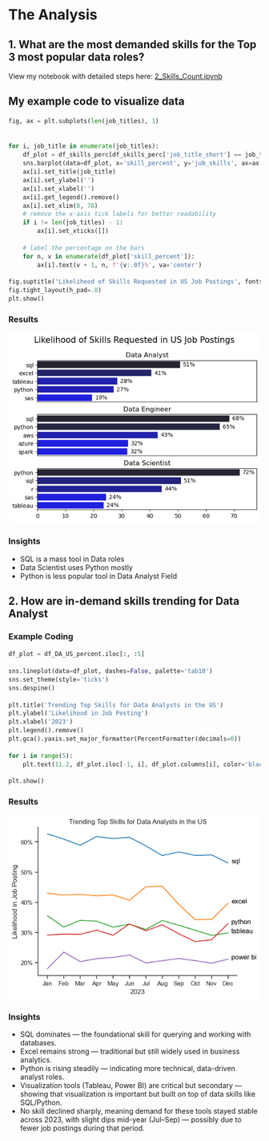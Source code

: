 # The Analysis

## 1. What are the most demanded skills for the Top 3 most popular data roles?

View my notebook with detailed steps here: [2_Skills_Count.ipynb](Project\2_Skills_Count.ipynb)

## My example code to visualize data
```python
fig, ax = plt.subplots(len(job_titles), 1)


for i, job_title in enumerate(job_titles):
    df_plot = df_skills_perc[df_skills_perc['job_title_short'] == job_title].head(5)
    sns.barplot(data=df_plot, x='skill_percent', y='job_skills', ax=ax[i], hue='skill_count', palette='dark:b_r')
    ax[i].set_title(job_title)
    ax[i].set_ylabel('')
    ax[i].set_xlabel('')
    ax[i].get_legend().remove()
    ax[i].set_xlim(0, 78)
    # remove the x-axis tick labels for better readability
    if i != len(job_titles) - 1:
        ax[i].set_xticks([])

    # label the percentage on the bars
    for n, v in enumerate(df_plot['skill_percent']):
        ax[i].text(v + 1, n, f'{v:.0f}%', va='center')

fig.suptitle('Likelihood of Skills Requested in US Job Postings', fontsize=15)
fig.tight_layout(h_pad=.8)
plt.show()
```
### Results

![Visualization of Top Skills for Data Roles](Project\images\skill_demand_all_data_roles.png)

### Insights

- SQL is a mass tool in Data roles
- Data Scientist uses Python mostly
- Python is less popular tool in Data Analyst Field

## 2. How are in-demand skills trending for Data Analyst

### Example Coding
```python
df_plot = df_DA_US_percent.iloc[:, :5]

sns.lineplot(data=df_plot, dashes=False, palette='tab10')
sns.set_theme(style='ticks')
sns.despine()

plt.title('Trending Top Skills for Data Analysts in the US')
plt.ylabel('Likelihood in Job Posting')
plt.xlabel('2023')
plt.legend().remove()
plt.gca().yaxis.set_major_formatter(PercentFormatter(decimals=0))

for i in range(5):
    plt.text(11.2, df_plot.iloc[-1, i], df_plot.columns[i], color='black')

plt.show()
```

### Results

![Visualization of trending skills demand](Project\images\skill_trend.png)

### Insights

- SQL dominates — the foundational skill for querying and working with databases.
- Excel remains strong — traditional but still widely used in business analytics.
- Python is rising steadily — indicating more technical, data-driven analyst roles.
- Visualization tools (Tableau, Power BI) are critical but secondary — showing that visualization is important but built on top of data skills like SQL/Python.
- No skill declined sharply, meaning demand for these tools stayed stable across 2023, with slight dips mid-year (Jul–Sep) — possibly due to fewer job postings during that period.

